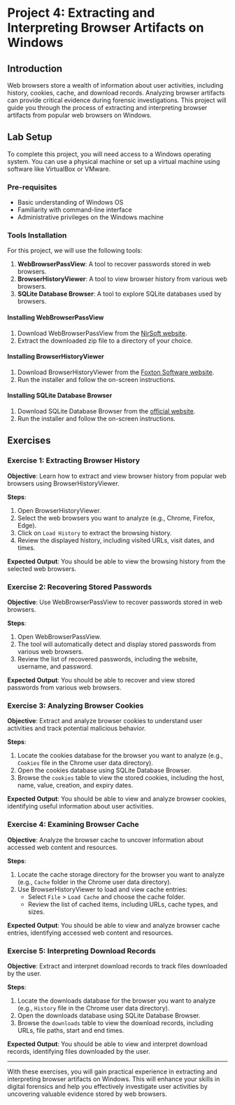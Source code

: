 # Project 4: Extracting and Interpreting Browser Artifacts on Windows

## Introduction
Web browsers store a wealth of information about user activities, including history, cookies, cache, and download records. Analyzing browser artifacts can provide critical evidence during forensic investigations. This project will guide you through the process of extracting and interpreting browser artifacts from popular web browsers on Windows.

## Lab Setup
To complete this project, you will need access to a Windows operating system. You can use a physical machine or set up a virtual machine using software like VirtualBox or VMware.

### Pre-requisites
- Basic understanding of Windows OS
- Familiarity with command-line interface
- Administrative privileges on the Windows machine

### Tools Installation
For this project, we will use the following tools:
1. **WebBrowserPassView**: A tool to recover passwords stored in web browsers.
2. **BrowserHistoryViewer**: A tool to view browser history from various web browsers.
3. **SQLite Database Browser**: A tool to explore SQLite databases used by browsers.

#### Installing WebBrowserPassView
1. Download WebBrowserPassView from the [NirSoft website](https://www.nirsoft.net/utils/web_browser_password.html).
2. Extract the downloaded zip file to a directory of your choice.

#### Installing BrowserHistoryViewer
1. Download BrowserHistoryViewer from the [Foxton Software website](https://www.foxtonsoftware.com/browser-history-viewer).
2. Run the installer and follow the on-screen instructions.

#### Installing SQLite Database Browser
1. Download SQLite Database Browser from the [official website](https://sqlitebrowser.org/dl/).
2. Run the installer and follow the on-screen instructions.

## Exercises

### Exercise 1: Extracting Browser History
**Objective**: Learn how to extract and view browser history from popular web browsers using BrowserHistoryViewer.

**Steps**:
1. Open BrowserHistoryViewer.
2. Select the web browsers you want to analyze (e.g., Chrome, Firefox, Edge).
3. Click on `Load History` to extract the browsing history.
4. Review the displayed history, including visited URLs, visit dates, and times.

**Expected Output**: You should be able to view the browsing history from the selected web browsers.

### Exercise 2: Recovering Stored Passwords
**Objective**: Use WebBrowserPassView to recover passwords stored in web browsers.

**Steps**:
1. Open WebBrowserPassView.
2. The tool will automatically detect and display stored passwords from various web browsers.
3. Review the list of recovered passwords, including the website, username, and password.

**Expected Output**: You should be able to recover and view stored passwords from various web browsers.

### Exercise 3: Analyzing Browser Cookies
**Objective**: Extract and analyze browser cookies to understand user activities and track potential malicious behavior.

**Steps**:
1. Locate the cookies database for the browser you want to analyze (e.g., `Cookies` file in the Chrome user data directory).
2. Open the cookies database using SQLite Database Browser.
3. Browse the `cookies` table to view the stored cookies, including the host, name, value, creation, and expiry dates.

**Expected Output**: You should be able to view and analyze browser cookies, identifying useful information about user activities.

### Exercise 4: Examining Browser Cache
**Objective**: Analyze the browser cache to uncover information about accessed web content and resources.

**Steps**:
1. Locate the cache storage directory for the browser you want to analyze (e.g., `Cache` folder in the Chrome user data directory).
2. Use BrowserHistoryViewer to load and view cache entries:
   - Select `File` > `Load Cache` and choose the cache folder.
   - Review the list of cached items, including URLs, cache types, and sizes.

**Expected Output**: You should be able to view and analyze browser cache entries, identifying accessed web content and resources.

### Exercise 5: Interpreting Download Records
**Objective**: Extract and interpret download records to track files downloaded by the user.

**Steps**:
1. Locate the downloads database for the browser you want to analyze (e.g., `History` file in the Chrome user data directory).
2. Open the downloads database using SQLite Database Browser.
3. Browse the `downloads` table to view the download records, including URLs, file paths, start and end times.

**Expected Output**: You should be able to view and interpret download records, identifying files downloaded by the user.

---

With these exercises, you will gain practical experience in extracting and interpreting browser artifacts on Windows. This will enhance your skills in digital forensics and help you effectively investigate user activities by uncovering valuable evidence stored by web browsers.
